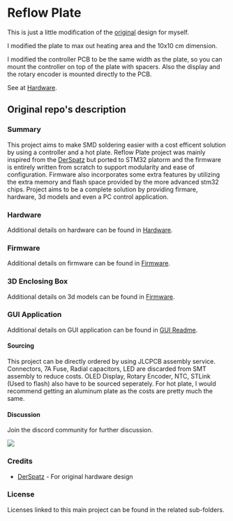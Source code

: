 # Reflow Plate

This is just a little modification of the [original](https://github.com/Berkays/ReflowPlate/) design for myself.

I modified the plate to max out heating area and the 10x10 cm dimension.

I modified the controller PCB to be the same width as the plate, so you can mount the controller on top of the plate with spacers. Also the display and the rotary encoder is mounted directly to the PCB.

See at [Hardware](./Hardware/README.md).

## Original repo's description

### Summary

This project aims to make SMD soldering easier with a cost efficent solution by using a controller and a hot plate. Reflow Plate project was mainly inspired from the [DerSpatz](https://github.com/DerSpatz/PCB-reflow-solder-heat-plate) but ported to STM32 platorm and the firmware is entirely written from scratch to support modularity and ease of configuration. Firmware also incorporates some extra features by utilizing the extra memory and flash space provided by the more advanced stm32 chips. Project aims to be a complete solution by providing firmare, hardware, 3d models and even a PC control application.

### Hardware

Additional details on hardware can be found in [Hardware](./Hardware/README.md).

### Firmware

Additional details on firmware can be found in [Firmware](./Firmware/README.MD).

### 3D Enclosing Box

Additional details on 3d models can be found in [Firmware](./3D/README.md).

### GUI Application

Additional details on GUI application can be found in [GUI Readme](./GUI/README.md).

#### Sourcing

This project can be directly ordered by using JLCPCB assembly service. Connectors, 7A Fuse, Radial capacitors, LED are discarded from SMT assembly to reduce costs. OLED Display, Rotary Encoder, NTC, STLink (Used to flash) also have to be sourced seperately. For hot plate, I would recommend getting an aluminum plate as the costs are pretty much the same.

#### Discussion

Join the discord community for further discussion.

[![](https://dcbadge.vercel.app/api/server/QT2xMZmdUc)](https://discord.gg/QT2xMZmdUc)

### Credits

- [DerSpatz](https://github.com/DerSpatz/PCB-reflow-solder-heat-plate) - For original hardware design

### License

Licenses linked to this main project can be found in the related sub-folders.
